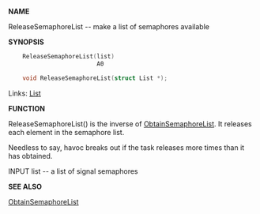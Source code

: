 
**NAME**

ReleaseSemaphoreList -- make a list of semaphores available

**SYNOPSIS**

```c
    ReleaseSemaphoreList(list)
                         A0

    void ReleaseSemaphoreList(struct List *);

```
Links: [List](_OOWD) 

**FUNCTION**

ReleaseSemaphoreList() is the inverse of [ObtainSemaphoreList](ObtainSemaphoreList). It
releases each element in the semaphore list.

Needless to say, havoc breaks out if the task releases more times
than it has obtained.

INPUT
list -- a list of signal semaphores

**SEE ALSO**

[ObtainSemaphoreList](ObtainSemaphoreList)
